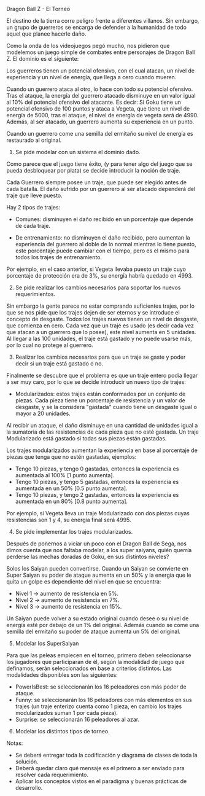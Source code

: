 Dragon Ball Z - El Torneo

El destino de la tierra corre peligro frente a diferentes villanos. Sin embargo, un grupo de guerreros se encarga de defender a la humanidad de todo aquel que planee hacerle daño. 

Como la onda de los videojuegos pegó mucho, nos pidieron que modelemos un juego simple de combates entre personajes de Dragon Ball Z. El dominio es el siguiente:

Los guerreros tienen un potencial ofensivo, con el cual atacan, un nivel de experiencia y un nivel de energía, que llega a cero cuando mueren. 

Cuando un guerrero ataca al otro, lo hace con todo su potencial ofensivo. Tras el ataque, la energía del guerrero atacado disminuye en un valor igual al 10% del potencial ofensivo del atacante.  Es decir: Si Goku tiene un potencial ofensivo de 100 puntos y ataca a Vegeta, que tiene un nivel de energía de 5000, tras el ataque, el nivel de energía de vegeta será de 4990. Además, al ser atacado, un guerrero aumenta su experiencia en un punto.

Cuando un guerrero come una semilla del ermitaño su nivel de energía es restaurado al original.


1) Se pide modelar con un sistema el dominio dado.


Como parece que el juego tiene éxito, (y para tener algo del juego que se pueda desbloquear por plata) se decide introducir la noción de traje.

Cada Guerrero siempre posee un traje, que puede ser elegido antes de cada batalla. El daño sufrido por un guerrero al ser atacado dependerá del traje que lleve puesto.

Hay 2 tipos de trajes: 


* Comunes: disminuyen el daño recibido en un porcentaje que depende de cada traje.

* De entrenamiento: no disminuyen el daño recibido, pero aumentan la experiencia del guerrero al doble de lo normal mientras lo tiene puesto, este porcentaje puede cambiar con el tiempo, pero es el mismo para todos los trajes de entrenamiento.


Por ejemplo, en el caso anterior, si Vegeta llevaba puesto un traje cuyo porcentaje de protección era de 3%, su energía habría quedado en 4993.



2) Se pide realizar los cambios necesarios para soportar los nuevos requerimientos. 


Sin embargo la gente parece no estar comprando suficientes trajes, por lo que se nos pide que los trajes dejen de ser eternos y se introduce el concepto de desgaste. Todos los trajes nuevos tienen un nivel de desgaste, que comienza en cero.
Cada vez que un traje es usado (es decir cada vez que atacan a un guerrero que lo posee), este nivel aumenta en 5 unidades. Al llegar a las 100 unidades, el traje está gastado y no puede usarse más, por lo cual no protege al guerrero. 

3) Realizar los cambios necesarios para que un traje se gaste y poder decir si un traje está gastado o no. 


Finalmente se descubre que el problema es que un traje entero podía llegar a ser muy caro, por lo que se decide introducir un nuevo tipo de trajes:

* Modularizados: estos trajes están conformados por un conjunto de piezas. Cada pieza tiene un porcentaje de resistencia y un valor de desgaste, y se la considera "gastada" cuando tiene un desgaste igual o mayor a 20 unidades. 

Al recibir un ataque, el daño disminuye en una cantidad de unidades igual a la sumatoria de las resistencias de cada pieza que no esté gastada. Un traje Modularizado está gastado si todas sus piezas están gastadas. 

Los trajes modularizados aumentan la experiencia en base al porcentaje de piezas que tenga que no estén gastadas, ejemplos:
* Tengo 10 piezas, y tengo 0 gastadas, entonces la experiencia es aumentada al 100% [1 punto aumenta].
* Tengo 10 piezas, y tengo 5 gastadas, entonces la experiencia es aumentada en un 50% [0.5 punto aumenta].
* Tengo 10 piezas, y tengo 2 gastadas, entonces la experiencia es aumentada en un 80% [0.8 punto aumenta].

Por ejemplo, si Vegeta lleva un traje Modularizado con dos piezas cuyas resistencias son 1 y 4, su energía final será 4995.

4) Se pide implementar los trajes modularizados.




Después de ponernos a viciar un poco con el Dragon Ball de Sega, nos dimos cuenta que nos faltaba modelar, a los super saiyans, quién querría perderse las mechas doradas de Goku, en sus distintos niveles?

Solos los Saiyan pueden convertirse. Cuando un Saiyan se convierte en Super Saiyan su poder de ataque aumenta en un 50% y la energía que le quita un golpe es dependiente del nivel en que se encuentra:

* Nivel 1 -> aumento de resistencia en 5%.
* Nivel 2 -> aumento de resistencia en 7%.
* Nivel 3 -> aumento de resistencia en 15%.

Un Saiyan puede volver a su estado original cuando desee o su nivel de energía esté por debajo de un 1% del original. Además cuando se come una semilla del ermitaño su poder de ataque aumenta un 5% del original.

5) Modelar los SuperSaiyan


Para que las peleas empiecen en el torneo, primero deben seleccionarse los jugadores que participaran de él, según la modalidad de juego que definamos, serán seleccionados en base a criterios distintos. Las modalidades disponibles son las siguientes:

* PowerIsBest: se seleccionarán los 16 peleadores con más poder de ataque.
* Funny: se seleccionarán los 16 peleadores con más elementos en sus trajes (un traje enterizo cuenta como 1 pieza, en cambio los trajes modularizados suman 1 por cada pieza).
* Surprise: se seleccionarán 16 peleadores al azar.

6) Modelar los distintos tipos de torneo.


Notas:

* Se deberá entregar toda la codificación y diagrama de clases de toda la solución.
* Deberá quedar claro qué mensaje es el primero a ser enviado para resolver cada requerimiento.
* Aplicar los conceptos vistos en el paradigma y buenas prácticas de desarrollo.

